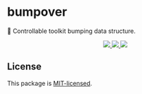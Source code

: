 # bumpover
🚧 Controllable toolkit bumping data structure.

<p align="center">
  <a href="https://travis-ci.org/doodlewind/bumpover">
    <img src="https://travis-ci.org/doodlewind/bumpover.svg?branch=master">
  </a>
  <a href="./package.json">
    <img src="https://img.shields.io/npm/v/bumpover.svg?maxAge=300&label=version&colorB=007ec6&maxAge=300">
  </a>
  <a href="./LICENSE">
    <img src="https://img.shields.io/npm/l/bumpover.svg?maxAge=300">
  </a>
</p>


## License

This package is [MIT-licensed](./LICENSE).
